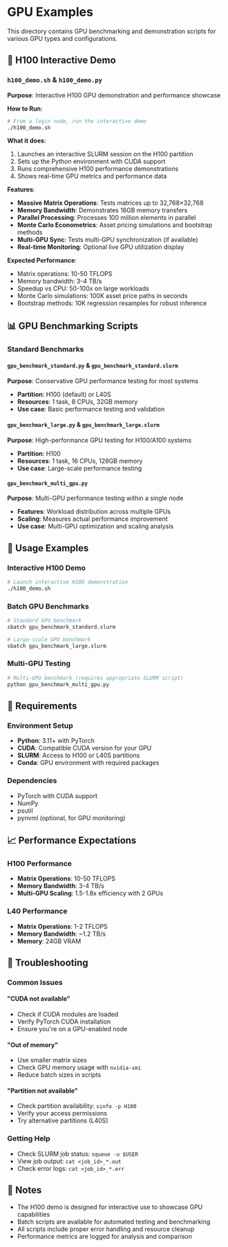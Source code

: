 # GPU Examples

This directory contains GPU benchmarking and demonstration scripts for various GPU types and configurations.

## 🚀 H100 Interactive Demo

### `h100_demo.sh` & `h100_demo.py`

**Purpose**: Interactive H100 GPU demonstration and performance showcase

**How to Run**:
```bash
# From a login node, run the interactive demo
./h100_demo.sh
```

**What it does**:
1. Launches an interactive SLURM session on the H100 partition
2. Sets up the Python environment with CUDA support
3. Runs comprehensive H100 performance demonstrations
4. Shows real-time GPU metrics and performance data

**Features**:
- **Massive Matrix Operations**: Tests matrices up to 32,768×32,768
- **Memory Bandwidth**: Demonstrates 16GB memory transfers
- **Parallel Processing**: Processes 100 million elements in parallel
- **Monte Carlo Econometrics**: Asset pricing simulations and bootstrap methods
- **Multi-GPU Sync**: Tests multi-GPU synchronization (if available)
- **Real-time Monitoring**: Optional live GPU utilization display

**Expected Performance**:
- Matrix operations: 10-50 TFLOPS
- Memory bandwidth: 3-4 TB/s
- Speedup vs CPU: 50-100x on large workloads
- Monte Carlo simulations: 100K asset price paths in seconds
- Bootstrap methods: 10K regression resamples for robust inference

## 📊 GPU Benchmarking Scripts

### Standard Benchmarks

#### `gpu_benchmark_standard.py` & `gpu_benchmark_standard.slurm`
**Purpose**: Conservative GPU performance testing for most systems
- **Partition**: H100 (default) or L40S
- **Resources**: 1 task, 8 CPUs, 32GB memory
- **Use case**: Basic performance testing and validation

#### `gpu_benchmark_large.py` & `gpu_benchmark_large.slurm`
**Purpose**: High-performance GPU testing for H100/A100 systems
- **Partition**: H100
- **Resources**: 1 task, 16 CPUs, 128GB memory
- **Use case**: Large-scale performance testing

#### `gpu_benchmark_multi_gpu.py`
**Purpose**: Multi-GPU performance testing within a single node
- **Features**: Workload distribution across multiple GPUs
- **Scaling**: Measures actual performance improvement
- **Use case**: Multi-GPU optimization and scaling analysis

## 🎯 Usage Examples

### Interactive H100 Demo
```bash
# Launch interactive H100 demonstration
./h100_demo.sh
```

### Batch GPU Benchmarks
```bash
# Standard GPU benchmark
sbatch gpu_benchmark_standard.slurm

# Large-scale GPU benchmark
sbatch gpu_benchmark_large.slurm
```

### Multi-GPU Testing
```bash
# Multi-GPU benchmark (requires appropriate SLURM script)
python gpu_benchmark_multi_gpu.py
```

## 🔧 Requirements

### Environment Setup
- **Python**: 3.11+ with PyTorch
- **CUDA**: Compatible CUDA version for your GPU
- **SLURM**: Access to H100 or L40S partitions
- **Conda**: GPU environment with required packages

### Dependencies
- PyTorch with CUDA support
- NumPy
- psutil
- pynvml (optional, for GPU monitoring)

## 📈 Performance Expectations

### H100 Performance
- **Matrix Operations**: 10-50 TFLOPS
- **Memory Bandwidth**: 3-4 TB/s
- **Multi-GPU Scaling**: 1.5-1.8x efficiency with 2 GPUs

### L40 Performance
- **Matrix Operations**: 1-2 TFLOPS
- **Memory Bandwidth**: ~1.2 TB/s
- **Memory**: 24GB VRAM

## 🐛 Troubleshooting

### Common Issues

#### "CUDA not available"
- Check if CUDA modules are loaded
- Verify PyTorch CUDA installation
- Ensure you're on a GPU-enabled node

#### "Out of memory"
- Use smaller matrix sizes
- Check GPU memory usage with `nvidia-smi`
- Reduce batch sizes in scripts

#### "Partition not available"
- Check partition availability: `sinfo -p H100`
- Verify your access permissions
- Try alternative partitions (L40S)

### Getting Help
- Check SLURM job status: `squeue -u $USER`
- View job output: `cat <job_id>_*.out`
- Check error logs: `cat <job_id>_*.err`

## 📝 Notes

- The H100 demo is designed for interactive use to showcase GPU capabilities
- Batch scripts are available for automated testing and benchmarking
- All scripts include proper error handling and resource cleanup
- Performance metrics are logged for analysis and comparison
